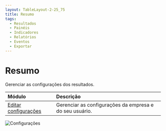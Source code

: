 ```yaml
---
layout: TableLayout-2-25_75
title: Resumo
tags:
  - Resultados
  - Painéis
  - Indicadores
  - Relatórios
  - Eventos
  - Exportar
---
```


# Resumo

Gerenciar as configurações dos resultados.

| Módulo                                | Descrição                                               |
| :------------------------------------ | :------------------------------------------------------ |
| [Editar configurações](edit_settings) | Gerenciar as configurações da empresa e do seu usuário. |

![Configurações](https://cdn.phishx.io/phishx-docs/images/phishx_results_settings_01.webp)
